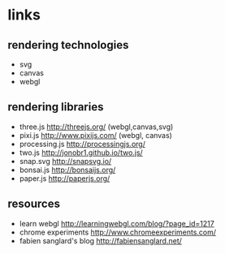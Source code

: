 links
=====

rendering technologies
----------------------
* svg
* canvas
* webgl


rendering libraries
-------------------
* three.js http://threejs.org/ (webgl,canvas,svg)
* pixi.js http://www.pixijs.com/ (webgl, canvas)
* processing.js http://processingjs.org/
* two.js http://jonobr1.github.io/two.js/
* snap.svg http://snapsvg.io/
* bonsai.js http://bonsaijs.org/
* paper.js http://paperjs.org/


resources
---------
* learn webgl http://learningwebgl.com/blog/?page_id=1217
* chrome experiments http://www.chromeexperiments.com/
* fabien sanglard's blog http://fabiensanglard.net/

